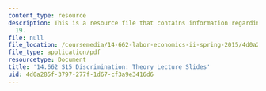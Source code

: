 ```yaml
---
content_type: resource
description: This is a resource file that contains information regarding lecture slide
  19.
file: null
file_location: /coursemedia/14-662-labor-economics-ii-spring-2015/4d0a285f3797277f1d67cf3a9e3416d6_MIT14_662S15_lec_slides19.pdf
file_type: application/pdf
resourcetype: Document
title: '14.662 S15 Discrimination: Theory Lecture Slides'
uid: 4d0a285f-3797-277f-1d67-cf3a9e3416d6
---
```

